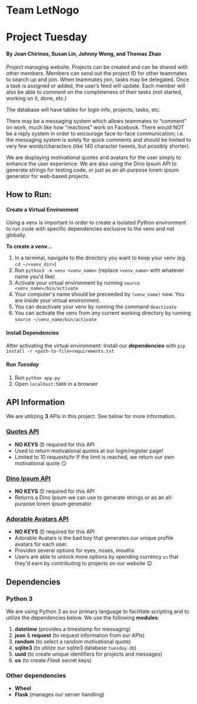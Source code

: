 # Team LetNogo
# Project Tuesday
#### By Joan Chirinos, Susan Lin, Johnny Wong, and Thomas Zhao

Project managing website. Projects can be created and can be shared with other members. Members can send out the project ID for other teammates to search up and join. When teammates join, tasks may be delegated. Once a task is assigned or added, the user’s feed will update. Each member will also be able to comment on the completeness of their tasks (not started, working on it, done, etc.)

The database will have tables for login info, projects, tasks, etc.

There may be a messaging system which allows teammates to “comment” on work, much like how “reactions” work on Facebook. There would NOT be a reply system in order to encourage face-to-face communication; i.e. the messaging system is solely for quick comments and should be limited to very few words/characters (like 140 character tweets, but possibly shorter).

We are displaying motivational quotes and avatars for the user simply to enhance the user experience. We are also using the Dino Ipsum API to generate strings for testing code, or just as an all-purpose lorem ipsum generator for web-based projects.

## How to Run:
#### Create a Virtual Environment
Using a venv is important in order to create a isolated Python environment to run code with specific dependencies exclusive to the venv and not globally. 

__To create a venv...__
1. In a terminal, navigate to the directory you want to keep your venv (eg. `cd ~/<venv_dir>`)
2. Run `python3 -m venv <venv_name>` (replace `<venv_name>` with whatever name you'd like) 
3. Activate your virtual environment by running `source <venv_name>/bin/activate`
4. Your computer's name should be preceeded by `(venv_name)` now. You are inside your virtual environment.
5. You can deactivate your venv by running the command `deactivate`
6. You can activate the venv from any current working directory by running `source ~/venv_name/bin/activate`

#### Install Dependencies
After activating the virtual environment:
Install our __dependencies__ with `pip install -r <path-to-file>requirements.txt`

#### Run _Tuesday_
1. Run `python app.py`
2. Open `localhost:5000` in a browser

## API Information
We are utilizing __3__ APIs in this project. See below for more information.

### [Quotes API](http://quotes.rest/)
* __NO KEYS__ :heart_eyes: required for this API
* Used to return motivational quotes at our login/register page! 
* Limited to 10 requests/hr 
If the limit is reached, we return our own motivational quote :smirk:

### [Dino Ipsum API](http://dinoipsum.herokuapp.com/)
* __NO KEYS__ :heart_eyes: required for this API
* Returns a Dino Ipsum we can use to generate strings or as an all-purpose lorem ipsum generator

### [Adorable Avatars API](https://avatars.adorable.io/)
* __NO KEYS__ :heart_eyes: required for this API
* Adorable Avatars is the bad boy that generates our unique profile avatars for each user.
* Provides several options for eyes, noses, mouths
* Users are able to unlock more options by spending currency :dollar: that they'd earn by contributing to projects on our website :relieved:

## Dependencies
### Python 3
We are using Python 3 as our primary language to facilitate scripting and to utilize the dependencies below.
We use the following __modules__:
1. __datetime__ (provides a timestamp for messaging)
2. __json__ & __request__ (to request information from our APIs)
3. __random__ (to select a random motivational quote)
4. __sqlite3__ (to utilize our sqlite3 database `tuesday.db`)
5. __uuid__ (to create unique identifiers for projects and messages)
6. __os__ (to create _Flask_ secret keys)

### Other dependencies
- __Wheel__
- __Flask__ (manages our server handling)



